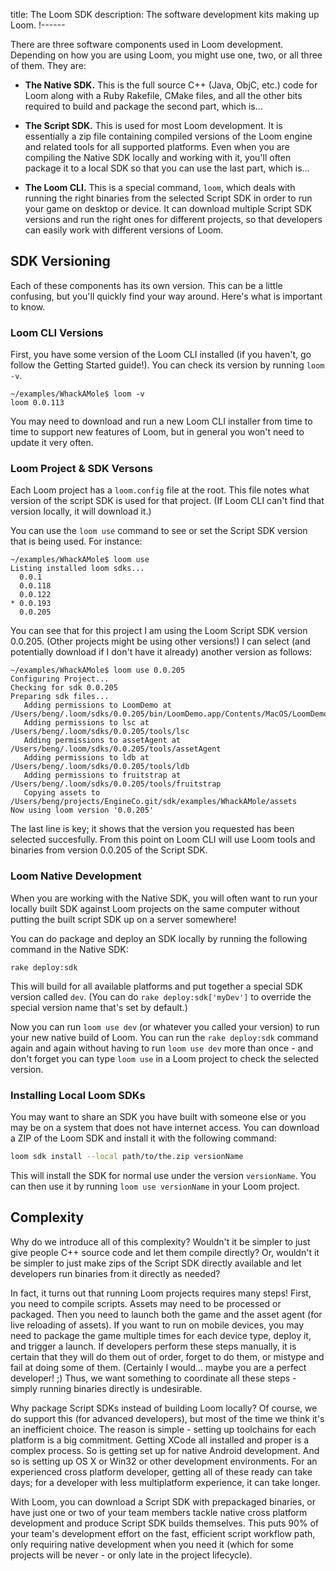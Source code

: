 title: The Loom SDK
description: The software development kits making up Loom.
!------

There are three software components used in Loom development. Depending on how you are using Loom, you might use one, two, or all three of them. They are:

* **The Native SDK.** This is the full source C++ (Java, ObjC, etc.) code for Loom along with a Ruby Rakefile, CMake files, and all the other bits required to build and package the second part, which is…

* **The Script SDK.** This is used for most Loom development. It is essentially a zip file containing compiled versions of the Loom engine and related tools for all supported platforms. Even when you are compiling the Native SDK locally and working with it, you'll often package it to a local SDK so that you can use the last part, which is…

* **The Loom CLI.** This is a special command, `loom`, which deals with running the right binaries from the selected Script SDK in order to run your game on desktop or device. It can download multiple Script SDK versions and run the right ones for different projects, so that developers can easily work with different versions of Loom. 

## SDK Versioning
Each of these components has its own version. This can be a little confusing, but you'll quickly find your way around. Here's what is important to know.

### Loom CLI Versions

First, you have some version of the Loom CLI installed (if you haven't, go follow the Getting Started guide!). You can check its version by running `loom -v`.

~~~ text
~/examples/WhackAMole$ loom -v
loom 0.0.113
~~~
   
You may need to download and run a new Loom CLI installer from time to time to support new features of Loom, but in general you won't need to update it very often.

### Loom Project & SDK Versons

Each Loom project has a `loom.config` file at the root. This file notes what version of the script SDK is used for that project. (If Loom CLI can't find that version locally, it will download it.)

You can use the `loom use` command to see or set the Script SDK version that is being used. For instance:

~~~ text
~/examples/WhackAMole$ loom use
Listing installed loom sdks...
  0.0.1
  0.0.118
  0.0.122
* 0.0.193
  0.0.205
~~~

You can see that for this project I am using the Loom Script SDK version 0.0.205. (Other projects might be using other versions!) I can select (and potentially download if I don't have it already) another version as follows:

~~~ text
~/examples/WhackAMole$ loom use 0.0.205
Configuring Project...
Checking for sdk 0.0.205
Preparing sdk files...
   Adding permissions to LoomDemo at /Users/beng/.loom/sdks/0.0.205/bin/LoomDemo.app/Contents/MacOS/LoomDemo
   Adding permissions to lsc at /Users/beng/.loom/sdks/0.0.205/tools/lsc
   Adding permissions to assetAgent at /Users/beng/.loom/sdks/0.0.205/tools/assetAgent
   Adding permissions to ldb at /Users/beng/.loom/sdks/0.0.205/tools/ldb
   Adding permissions to fruitstrap at /Users/beng/.loom/sdks/0.0.205/tools/fruitstrap
   Copying assets to /Users/beng/projects/EngineCo.git/sdk/examples/WhackAMole/assets
Now using loom version '0.0.205'
~~~

The last line is key; it shows that the version you requested has been selected succesfully. From this point on Loom CLI will use Loom tools and binaries from version 0.0.205 of the Script SDK.

### Loom Native Development
When you are working with the Native SDK, you will often want to run your locally built SDK against Loom projects on the same computer without putting the built script SDK up on a server somewhere!

You can do package and deploy an SDK locally by running the following command in the Native SDK:

~~~ text
rake deploy:sdk
~~~
   
This will build for all available platforms and put together a special SDK version called `dev`. (You can do `rake deploy:sdk['myDev']` to override the special version name that's set by default.)

Now you can run `loom use dev` (or whatever you called your version) to run your new native build of Loom. You can run the `rake deploy:sdk` command again and again without having to run `loom use dev` more than once - and don't forget you can type `loom use` in a Loom project to check the selected version.

### Installing Local Loom SDKs

You may want to share an SDK you have built with someone else or you may be on a system that does not have internet access. You can download a ZIP of the Loom SDK and install it with the following command:

~~~ bash
loom sdk install --local path/to/the.zip versionName
~~~

This will install the SDK for normal use under the version `versionName`. You can then use it by running `loom use versionName` in your Loom project.

## Complexity

Why do we introduce all of this complexity? Wouldn't it be simpler to just give people C++ source code and let them compile directly? Or, wouldn't it be simpler to just make zips of the Script SDK directly available and let developers run binaries from it directly as needed?

In fact, it turns out that running Loom projects requires many steps! First, you need to compile scripts. Assets may need to be processed or packaged. Then you need to launch both the game and the asset agent (for live reloading of assets). If you want to run on mobile devices, you may need to package the game multiple times for each device type, deploy it, and trigger a launch. If developers perform these steps manually, it is certain that they will do them out of order, forget to do them, or mistype and fail at doing some of them. (Certainly I would… maybe you are a perfect developer! ;) Thus, we want something to coordinate all these steps - simply running binaries directly is undesirable.

Why package Script SDKs instead of building Loom locally? Of course, we do support this (for advanced developers), but most of the time we think it's an inefficient choice. The reason is simple - setting up toolchains for each platform is a big commitment. Getting XCode all installed and proper is a complex process. So is getting set up for native Android development. And so is setting up OS X or Win32 or other development environments. For an experienced cross platform developer, getting all of these ready can take days; for a developer with less multiplatform experience, it can take longer.

With Loom, you can download a Script SDK with prepackaged binaries, or have just one or two of your team members tackle native cross platform development and produce Script SDK builds themselves. This puts 90% of your team's development effort on the fast, efficient script workflow path, only requiring native development when you need it (which for some projects will be never - or only late in the project lifecycle).